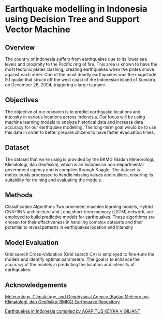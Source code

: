 # Earthquake modelling in Indonesia using Decision Tree and Support Vector Machine

## Overview
The country of Indonesia suffers from earthquakes due to its lower sea levels and proximity to the Pacific ring of fire. This area is known to have the most tectonic plates clashing, creating earthquakes when the plates shove against each other. One of the most deadly earthquakes was the magnitude 9.1 quake that struck off the west coast of the Indonesian island of Sumatra on December 26, 2004, triggering a large tsunami.

## Objectives
The objective of our research is to predict earthquake locations and intensity in various locations across Indonesia. Our focus will be using machine learning models to analyze historical data and increase data accuracy for our earthquake modelling. The long-term goal would be to use this data in order to better prepare citizens to have faster evacuation times.

## Dataset
The dataset that we're using is provided by the BKMG (Badan Meteorologi, Klimatologi, dan Geofisika), which is an Indonesian non-departmental government agency and is compiled through Kaggle. The dataset is meticulously processed to handle missing values and outliers, ensuring its suitability for training and evaluating the models.

## Methods

Classification Algorithms Two prominent machine learning models, Hybrid CNN-RNN architecture and Long short-term memory (LSTM) network, are employed to build predictive models for earthquakes. These algorithms are chosen for their effectiveness in handling complex datasets and their potential to reveal patterns in earthquakes location and intensity

## Model Evaluation

Grid search Cross-Validation (Grid search CV) is employed to fine-tune the models and identify optimal parameters. The goal is to enhance the accuracy of the models in predicting the location and intensity of earthquakes.

## Acknowledgements
[Meteorology, Climatology, and Geophysical Agency (Badan Meteorologi, Klimatologi, dan Geofisika; BMKG) Earthquake Repository](https://repogempa.bmkg.go.id/eventcatalog)

[Earthquakes in Indonesia compiled by AGAPITUS KEYKA VIGILIANT](https://www.kaggle.com/datasets/kekavigi/earthquakes-in-indonesia)



